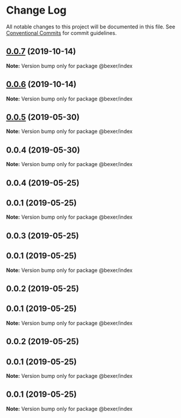# Change Log

All notable changes to this project will be documented in this file.
See [Conventional Commits](https://conventionalcommits.org) for commit guidelines.

## [0.0.7](https://github.com/error-reporter/bexer/compare/@bexer/index@0.0.6...@bexer/index@0.0.7) (2019-10-14)

**Note:** Version bump only for package @bexer/index





## [0.0.6](https://github.com/error-reporter/bexer/compare/@bexer/index@0.0.5...@bexer/index@0.0.6) (2019-10-14)

**Note:** Version bump only for package @bexer/index





## [0.0.5](https://github.com/error-reporter/bexer/compare/@bexer/index@0.0.4...@bexer/index@0.0.5) (2019-05-30)

**Note:** Version bump only for package @bexer/index





## 0.0.4 (2019-05-30)

**Note:** Version bump only for package @bexer/index





## 0.0.4 (2019-05-25)



## 0.0.1 (2019-05-25)

**Note:** Version bump only for package @bexer/index





## 0.0.3 (2019-05-25)



## 0.0.1 (2019-05-25)

**Note:** Version bump only for package @bexer/index





## 0.0.2 (2019-05-25)



## 0.0.1 (2019-05-25)

**Note:** Version bump only for package @bexer/index





## 0.0.2 (2019-05-25)



## 0.0.1 (2019-05-25)

**Note:** Version bump only for package @bexer/index





## 0.0.1 (2019-05-25)

**Note:** Version bump only for package @bexer/index
